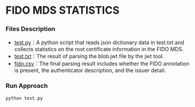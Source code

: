 # FIDO MDS  STATISTICS

### Files Description

- [test.py](https://github.com/fern-k/fido-mds-statistics/blob/main/test.py)：A python script that reads json dictionary data in test.txt and collects statistics on the root certificate information in the FIDO MDS.
- [test.txt](https://github.com/fern-k/fido-mds-statistics/blob/main/test.txt)：The result of parsing the blob.jwt file by the jwt tool.
- [fido.csv](https://github.com/fern-k/fido-mds-statistics/blob/main/fido.csv)：The final parsing result includes whether the FIDO annotation is present, the authenticator description, and the issuer detail.

### Run Approach

```
python test.py
```

